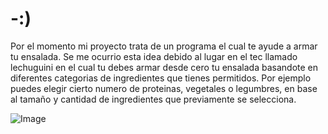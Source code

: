 # -:)
Por el momento mi proyecto trata de un programa el cual te ayude a armar tu ensalada. Se me ocurrio esta idea debido al lugar en el tec llamado lechuguini en el cual tu debes armar desde cero tu ensalada basandote en diferentes categorias de ingredientes que tienes permitidos. Por ejemplo puedes elegir cierto numero de proteinas, vegetales o legumbres, en base al tamaño y cantidad de ingredientes que previamente se selecciona.

![Image](https://github.com/users/Fridaxca123/projects/1/assets/82528468/6803d759-c445-4dc9-90ef-44e3c556ac3e)
